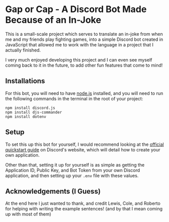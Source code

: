 
# Gap or Cap - A Discord Bot Made Because of an In-Joke

This is a small-scale project which serves to translate an in-joke from when me and my friends play fighting games, into a simple Discord bot created in JavaScript that allowed me to work with the language in a project that I actually finished.

I very much enjoyed developing this project and I can even see myself coming back to it in the future, to add other fun features that come to mind!


## Installations

For this bot, you will need to have [node.js](https://nodejs.org/en) installed, and you will need to run the following commands in the terminal in the root of your project:

```
npm install discord.js
npm install djs-commander
npm install dotenv 
```

## Setup

To set this up this bot for yourself, I would recommend looking at the [official quickstart guide](https://discord.com/developers/docs/quick-start/getting-started) on Discord's website, which will detail how to create your own application.

Other than that, setting it up for yourself is as simple as getting the Application ID, Public Key, and Bot Token from your own Discord application, and then setting up your `.env` file with these values.

## Acknowledgements (I Guess)

At the end here I just wanted to thank, and credit Lewis, Cole, and Roberto for helping with writing the example sentences! (and by that I mean coming up with most of them)